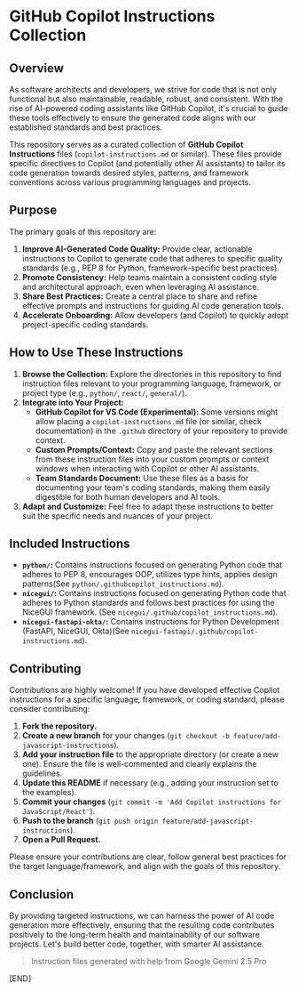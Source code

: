 # GitHub Copilot Instructions Collection

## Overview

As software architects and developers, we strive for code that is not only functional but also maintainable, readable, robust, and consistent. With the rise of AI-powered coding assistants like GitHub Copilot, it's crucial to guide these tools effectively to ensure the generated code aligns with our established standards and best practices.

This repository serves as a curated collection of **GitHub Copilot Instructions** files (`copilot-instructions.md` or similar). These files provide specific directives to Copilot (and potentially other AI assistants) to tailor its code generation towards desired styles, patterns, and framework conventions across various programming languages and projects.

## Purpose

The primary goals of this repository are:

1.  **Improve AI-Generated Code Quality:** Provide clear, actionable instructions to Copilot to generate code that adheres to specific quality standards (e.g., PEP 8 for Python, framework-specific best practices).
2.  **Promote Consistency:** Help teams maintain a consistent coding style and architectural approach, even when leveraging AI assistance.
3.  **Share Best Practices:** Create a central place to share and refine effective prompts and instructions for guiding AI code generation tools.
4.  **Accelerate Onboarding:** Allow developers (and Copilot) to quickly adopt project-specific coding standards.

## How to Use These Instructions

1.  **Browse the Collection:** Explore the directories in this repository to find instruction files relevant to your programming language, framework, or project type (e.g., `python/`, `react/`, `general/`).
2.  **Integrate into Your Project:**
    * **GitHub Copilot for VS Code (Experimental):** Some versions might allow placing a `copilot-instructions.md` file (or similar, check documentation) in the `.github` directory of your repository to provide context.
    * **Custom Prompts/Context:** Copy and paste the relevant sections from these instruction files into your custom prompts or context windows when interacting with Copilot or other AI assistants.
    * **Team Standards Document:** Use these files as a basis for documenting your team's coding standards, making them easily digestible for both human developers and AI tools.
3.  **Adapt and Customize:** Feel free to adapt these instructions to better suit the specific needs and nuances of your project.

## Included Instructions

* **`python/`:** Contains instructions focused on generating Python code that adheres to PEP 8, encourages OOP, utilizes type hints, applies design patterns(See `python/.githubcopilot_instructions.md`).
* **`nicegui/`:** Contains instructions focused on generating Python code that adheres to Python standards and follows best practices for using the NiceGUI framework. (See `nicegui/.github/copilot_instructions.md`).
* **`nicegui-fastapi-okta/`:** Contains instructions for Python Development (FastAPI, NiceGUI, Okta)(See `nicegui-fastapi/.github/copilot-instructions.md`).


## Contributing

Contributions are highly welcome! If you have developed effective Copilot instructions for a specific language, framework, or coding standard, please consider contributing:

1.  **Fork the repository.**
2.  **Create a new branch** for your changes (`git checkout -b feature/add-javascript-instructions`).
3.  **Add your instruction file** to the appropriate directory (or create a new one). Ensure the file is well-commented and clearly explains the guidelines.
4.  **Update this README** if necessary (e.g., adding your instruction set to the examples).
5.  **Commit your changes** (`git commit -m 'Add Copilot instructions for JavaScript/React'`).
6.  **Push to the branch** (`git push origin feature/add-javascript-instructions`).
7.  **Open a Pull Request.**

Please ensure your contributions are clear, follow general best practices for the target language/framework, and align with the goals of this repository.

## Conclusion

By providing targeted instructions, we can harness the power of AI code generation more effectively, ensuring that the resulting code contributes positively to the long-term health and maintainability of our software projects. Let's build better code, together, with smarter AI assistance.

> Instruction files generated with help from Google Gemini 2.5 Pro 

[END]
